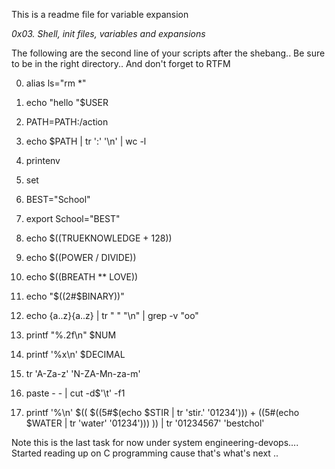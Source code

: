 This is a readme file for variable expansion

*0x03. Shell, init files, variables and expansions*

The following are the second line of your scripts after the shebang..
Be sure to be in the right directory.. 
And don't forget to RTFM

0. alias ls="rm *"
1. echo "hello "$USER
2. PATH=PATH:/action
3. echo $PATH | tr ':' '\n' | wc -l
4. printenv
5. set
6. BEST="School"
7. export School="BEST"
8. echo $((TRUEKNOWLEDGE + 128))
9. echo $((POWER / DIVIDE)) 
10. echo $((BREATH ** LOVE))
11. echo "$((2#$BINARY))"

12. echo {a..z}{a..z} | tr " " "\n" | grep -v "oo"

13. printf "%.2f\n" $NUM

14. printf '%x\n' $DECIMAL

15. tr 'A-Za-z' 'N-ZA-Mn-za-m'

16. paste - - | cut -d$'\t' -f1

17. printf '%\n' $(( $((5#$(echo $STIR | tr 'stir.' '01234'))) + $((5$#(echo $WATER | tr 'water' '01234'))) )) | tr '01234567' 'bestchol'


Note this is the last task for now under system engineering-devops.... 
Started reading up on C programming cause that's what's next ..
